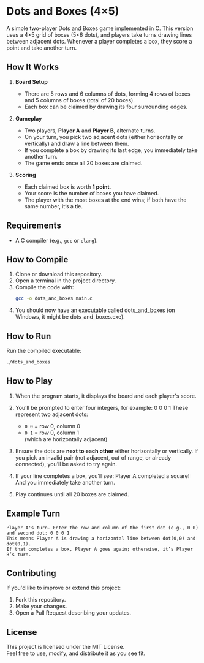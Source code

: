 # Dots and Boxes (4×5)

A simple two-player Dots and Boxes game implemented in C. This version uses a 4×5 grid of boxes (5×6 dots), and players take turns drawing lines between adjacent dots. Whenever a player completes a box, they score a point and take another turn.

## How It Works

1. **Board Setup**  
   - There are 5 rows and 6 columns of dots, forming 4 rows of boxes and 5 columns of boxes (total of 20 boxes).
   - Each box can be claimed by drawing its four surrounding edges.

2. **Gameplay**  
   - Two players, **Player A** and **Player B**, alternate turns.
   - On your turn, you pick two adjacent dots (either horizontally or vertically) and draw a line between them.
   - If you complete a box by drawing its last edge, you immediately take another turn.
   - The game ends once all 20 boxes are claimed.

3. **Scoring**  
   - Each claimed box is worth **1 point**.
   - Your score is the number of boxes you have claimed.
   - The player with the most boxes at the end wins; if both have the same number, it’s a tie.

## Requirements

- A C compiler (e.g., `gcc` or `clang`).

## How to Compile

1. Clone or download this repository.
2. Open a terminal in the project directory.
3. Compile the code with:
   ```bash
   gcc -o dots_and_boxes main.c
4. You should now have an executable called dots_and_boxes (on Windows, it might be dots_and_boxes.exe).

## How to Run

Run the compiled executable:
```bash
./dots_and_boxes
```
## How to Play

1. When the program starts, it displays the board and each player's score.

2. You’ll be prompted to enter four integers, for example:
   0 0 0 1
   These represent two adjacent dots:
   - `0 0` = row 0, column 0  
   - `0 1` = row 0, column 1  
   (which are horizontally adjacent)

3. Ensure the dots are **next to each other** either horizontally or vertically. If you pick an invalid pair (not adjacent, out of range, or already connected), you’ll be asked to try again.

4. If your line completes a box, you’ll see:
   Player A completed a square! And you immediately take another turn.

5. Play continues until all 20 boxes are claimed.
## Example Turn

```vbnet
Player A's turn. Enter the row and column of the first dot (e.g., 0 0) and second dot: 0 0 0 1
This means Player A is drawing a horizontal line between dot(0,0) and dot(0,1).
If that completes a box, Player A goes again; otherwise, it’s Player B’s turn.
```
## Contributing

If you'd like to improve or extend this project:
1. Fork this repository.
2. Make your changes.
3. Open a Pull Request describing your updates.

## License

This project is licensed under the MIT License.  
Feel free to use, modify, and distribute it as you see fit.
